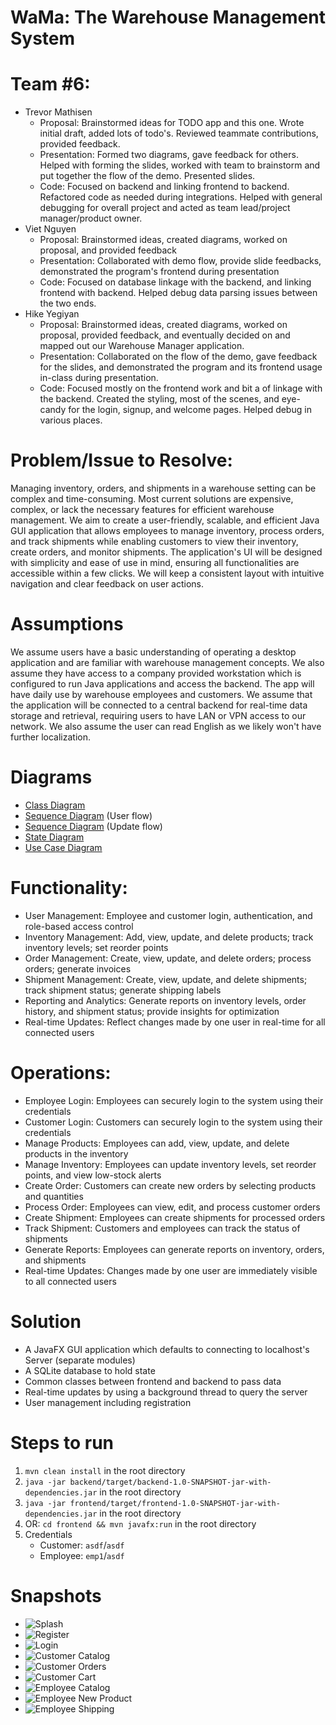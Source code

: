# WaMa: The Warehouse Management System

# Team #6:
- Trevor Mathisen
  - Proposal: Brainstormed ideas for TODO app and this one. Wrote initial draft, added lots of todo's. Reviewed teammate contributions, provided feedback.
  - Presentation: Formed two diagrams, gave feedback for others. Helped with forming the slides, worked with team to brainstorm and put together the flow of the demo. Presented slides.
  - Code: Focused on backend and linking frontend to backend. Refactored code as needed during integrations. Helped with general debugging for overall project and acted as team lead/project manager/product owner.
- Viet Nguyen
  - Proposal: Brainstormed ideas, created diagrams, worked on proposal, and provided feedback 
  - Presentation: Collaborated with demo flow, provide slide feedbacks, demonstrated the program's frontend during presentation
  - Code: Focused on database linkage with the backend, and linking frontend with backend. Helped debug data parsing issues between the two ends.
- Hike Yegiyan
    - Proposal: Brainstormed ideas, created diagrams, worked on proposal, provided feedback, and eventually decided on and mapped out our Warehouse Manager application.
    - Presentation: Collaborated on the flow of the demo, gave feedback for the slides, and demonstrated the program and its frontend usage in-class during presentation.
    - Code: Focused mostly on the frontend work and bit a of linkage with the backend. Created the styling, most of the scenes, and eye-candy for the login, signup, and welcome pages. Helped debug in various places.

# Problem/Issue to Resolve:
Managing inventory, orders, and shipments in a warehouse setting can be complex and time-consuming. Most current solutions are expensive, complex, or lack the necessary features for efficient warehouse management. We aim to create a user-friendly, scalable, and efficient Java GUI application that allows employees to manage inventory, process orders, and track shipments while enabling customers to view their inventory, create orders, and monitor shipments. The application's UI will be designed with simplicity and ease of use in mind, ensuring all functionalities are accessible within a few clicks. We will keep a consistent layout with intuitive navigation and clear feedback on user actions.

# Assumptions
We assume users have a basic understanding of operating a desktop application and are familiar with warehouse management concepts. We also assume they have access to a company provided workstation which is configured to run Java applications and access the backend. The app will have daily use by warehouse employees and customers. We assume that the application will be connected to a central backend for real-time data storage and retrieval, requiring users to have LAN or VPN access to our network. We also assume the user can read English as we likely won't have further localization.

# Diagrams
 - [Class Diagram](diagrams/backend_class_diagram.drawio.png)
 - [Sequence Diagram](diagrams/sequence_diagram.drawio.png) (User flow)
 - [Sequence Diagram](diagrams/sequence_update.png) (Update flow)
 - [State Diagram](diagrams/StateDiagram.png)
 - [Use Case Diagram](diagrams/UseCaseDiagram.png)

# Functionality:
- User Management: Employee and customer login, authentication, and role-based access control
- Inventory Management: Add, view, update, and delete products; track inventory levels; set reorder points
- Order Management: Create, view, update, and delete orders; process orders; generate invoices
- Shipment Management: Create, view, update, and delete shipments; track shipment status; generate shipping labels
- Reporting and Analytics: Generate reports on inventory levels, order history, and shipment status; provide insights for optimization
- Real-time Updates: Reflect changes made by one user in real-time for all connected users

# Operations:
- Employee Login: Employees can securely login to the system using their credentials
- Customer Login: Customers can securely login to the system using their credentials
- Manage Products: Employees can add, view, update, and delete products in the inventory
- Manage Inventory: Employees can update inventory levels, set reorder points, and view low-stock alerts
- Create Order: Customers can create new orders by selecting products and quantities
- Process Order: Employees can view, edit, and process customer orders
- Create Shipment: Employees can create shipments for processed orders
- Track Shipment: Customers and employees can track the status of shipments
- Generate Reports: Employees can generate reports on inventory, orders, and shipments
- Real-time Updates: Changes made by one user are immediately visible to all connected users

# Solution
- A JavaFX GUI application which defaults to connecting to localhost's Server (separate modules)
- A SQLite database to hold state
- Common classes between frontend and backend to pass data
- Real-time updates by using a background thread to query the server
- User management including registration

# Steps to run
1. `mvn clean install` in the root directory
2. `java -jar backend/target/backend-1.0-SNAPSHOT-jar-with-dependencies.jar` in the root directory
3. `java -jar frontend/target/frontend-1.0-SNAPSHOT-jar-with-dependencies.jar` in the root directory
4. OR: `cd frontend && mvn javafx:run` in the root directory
5. Credentials
   - Customer: `asdf`/`asdf`
   - Employee: `emp1`/`asdf`

# Snapshots
- ![Splash](diagrams/app%20pics/splash.png)
- ![Register](diagrams/app%20pics/register.png)
- ![Login](diagrams/app%20pics/login.png)
- ![Customer Catalog](diagrams/app%20pics/customer_catalog.png)
- ![Customer Orders](diagrams/app%20pics/customer_orders.png)
- ![Customer Cart](diagrams/app%20pics/customer_cart.png)
- ![Employee Catalog](diagrams/app%20pics/employee_catalog.png)
- ![Employee New Product](diagrams/app%20pics/employee_newproduct.png)
- ![Employee Shipping](diagrams/app%20pics/employee_shipping.png)
